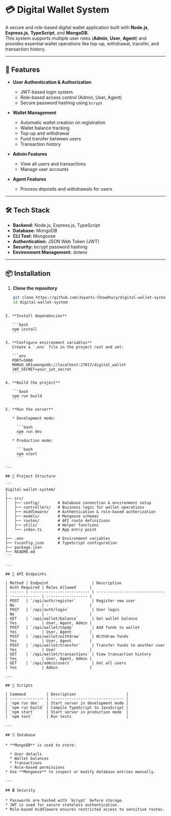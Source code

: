 
# 💳 Digital Wallet System

A secure and role-based digital wallet application built with **Node.js**, **Express.js**, **TypeScript**, and **MongoDB**.  
This system supports multiple user roles (**Admin**, **User**, **Agent**) and provides essential wallet operations like top-up, withdrawal, transfer, and transaction history.

---

## 🚀 Features

- **User Authentication & Authorization**
  - JWT-based login system
  - Role-based access control (Admin, User, Agent)
  - Secure password hashing using `bcrypt`

- **Wallet Management**
  - Automatic wallet creation on registration
  - Wallet balance tracking
  - Top-up and withdrawal
  - Fund transfer between users
  - Transaction history

- **Admin Features**
  - View all users and transactions
  - Manage user accounts

- **Agent Features**
  - Process deposits and withdrawals for users

---

## 🛠️ Tech Stack

- **Backend:** Node.js, Express.js, TypeScript
- **Database:** MongoDB
- **CLI Tool:** Mongoose
- **Authentication:** JSON Web Token (JWT)
- **Security:** bcrypt password hashing
- **Environment Management:** dotenv

---

## 📦 Installation

1. **Clone the repository**
   ```bash
   git clone https://github.com/Joyanti-Chowdhury/digital-wallet-system-backend
   cd digital-wallet-system
````

2. **Install dependencies**

   ```bash
   npm install
   ```

3. **Configure environment variables**
   Create a `.env` file in the project root and set:

   ```env
   PORT=5000
   MONGO_URI=mongodb://localhost:27017/digital_wallet
   JWT_SECRET=your_jwt_secret
   ```

4. **Build the project**

   ```bash
   npm run build
   ```

5. **Run the server**

   * Development mode:

     ```bash
     npm run dev
     ```
   * Production mode:

     ```bash
     npm start
     ```

---

## 📂 Project Structure

```
digital-wallet-system/
│
├── src/
│   ├── config/        # Database connection & environment setup
│   ├── controllers/   # Business logic for wallet operations
│   ├── middleware/    # Authentication & role-based authorization
│   ├── models/        # Mongoose schemas
│   ├── routes/        # API route definitions
│   ├── utils/         # Helper functions
│   └── index.ts       # App entry point
│
├── .env               # Environment variables
├── tsconfig.json      # TypeScript configuration
├── package.json
└── README.md
```

---

## 🧪 API Endpoints

| Method | Endpoint                   | Description                    | Auth Required | Roles Allowed      |
| ------ | -------------------------- | ------------------------------ | ------------- | ------------------ |
| POST   | `/api/auth/register`       | Register new user              | No            | -                  |
| POST   | `/api/auth/login`          | User login                     | No            | -                  |
| GET    | `/api/wallet/balance`      | Get wallet balance             | Yes           | User, Agent, Admin |
| POST   | `/api/wallet/topUp`        | Add funds to wallet            | Yes           | User, Agent        |
| POST   | `/api/wallet/withdraw`     | Withdraw funds                 | Yes           | User, Agent        |
| POST   | `/api/wallet/transfer`     | Transfer funds to another user | Yes           | User               |
| GET    | `/api/wallet/transactions` | View transaction history       | Yes           | User, Agent, Admin |
| GET    | `/api/admin/users`         | Get all users                  | Yes           | Admin              |

---

## 📜 Scripts

| Command         | Description                      |
| --------------- | -------------------------------- |
| `npm run dev`   | Start server in development mode |
| `npm run build` | Compile TypeScript to JavaScript |
| `npm start`     | Start server in production mode  |
| `npm test`      | Run tests                        |

---

## 🗄️ Database

* **MongoDB** is used to store:

  * User details
  * Wallet balances
  * Transactions
  * Role-based permissions
* Use **Mongoose** to inspect or modify database entries manually.

---

## 🔒 Security

* Passwords are hashed with `bcrypt` before storage.
* JWT is used for secure stateless authentication.
* Role-based middleware ensures restricted access to sensitive routes.





